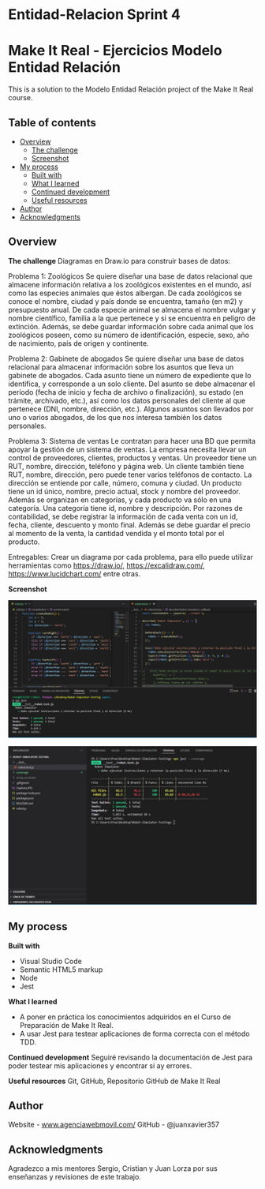 # Entidad-Relacion Sprint 4

# Make It Real - Ejercicios Modelo Entidad Relación
This is a solution to the Modelo Entidad Relación project of the Make It Real course.

## Table of contents
- [Overview](#overview)
  - [The challenge](#the-challenge)
  - [Screenshot](#screenshot)
- [My process](#my-process)
  - [Built with](#built-with)
  - [What I learned](#what-i-learned)
  - [Continued development](#continued-development)
  - [Useful resources](#useful-resources)
- [Author](#author)
- [Acknowledgments](#acknowledgments)

## Overview

**The challenge**
Diagramas en Draw.io para construir bases de datos:

Problema 1: Zoológicos
Se quiere diseñar una base de datos relacional que almacene información relativa a los zoológicos existentes en el mundo, así como las especies animales que éstos albergan. De cada zoológicos se conoce el nombre, ciudad y país donde se encuentra, tamaño (en m2) y presupuesto anual. De cada especie animal se almacena el nombre vulgar y nombre científico, familia a la que pertenece y si se encuentra en peligro de extinción. Además, se debe guardar información sobre cada animal que los zoológicos poseen, como su número de identificación, especie, sexo, año de nacimiento, país de origen y continente.

Problema 2: Gabinete de abogados
Se quiere diseñar una base de datos relacional para almacenar información sobre los asuntos que lleva un gabinete de abogados. Cada asunto tiene un número de expediente que lo identifica, y corresponde a un solo cliente. Del asunto se debe almacenar el período (fecha de inicio y fecha de archivo o finalización), su estado (en trámite, archivado, etc.), así como los datos personales del cliente al que pertenece (DNI, nombre, dirección, etc.). Algunos asuntos son llevados por uno o varios abogados, de los que nos interesa también los datos personales.

Problema 3: Sistema de ventas
Le contratan para hacer una BD que permita apoyar la gestión de un sistema de ventas. La empresa necesita llevar un control de proveedores, clientes, productos y ventas.
Un proveedor tiene un RUT, nombre, dirección, teléfono y página web. Un cliente también tiene RUT, nombre, dirección, pero puede tener varios teléfonos de contacto. La dirección se entiende por calle, número, comuna y ciudad.
Un producto tiene un id único, nombre, precio actual, stock y nombre del proveedor. Además se organizan en categorías, y cada producto va sólo en una categoría. Una categoría tiene id, nombre y descripción.
Por razones de contabilidad, se debe registrar la información de cada venta con un id, fecha, cliente, descuento y monto final. Además se debe guardar el precio al momento de la venta, la cantidad vendida y el monto total por el producto.

Entregables:
Crear un diagrama por cada problema, para ello puede utilizar herramientas como https://draw.io/, https://excalidraw.com/, https://www.lucidchart.com/ entre otras.

**Screenshot**

  ![Robot simulator testing](https://github.com/juanxavier357/Robot-simulator-testing/blob/main/Captura.JPG)
  
  ![image](https://github.com/juanxavier357/Robot-simulator-testing/blob/main/Coverage.JPG)


## My process

**Built with**
* Visual Studio Code
* Semantic HTML5 markup
* Node
* Jest

**What I learned**
* A poner en práctica los conocimientos adquiridos en el Curso de Preparación de Make It Real.
* A usar Jest para testear aplicaciones de forma correcta con el método TDD.

**Continued development**
  Seguiré revisando la documentación de Jest para poder testear mis aplicaciones y encontrar si ay errores.

**Useful resources**
  Git, GitHub, Repositorio GitHub de Make It Real

## Author
  Website - www.agenciawebmovil.com/
  GitHub - @juanxavier357

## Acknowledgments
  Agradezco a mis mentores Sergio, Cristian y Juan Lorza por sus enseñanzas y revisiones de este trabajo.

